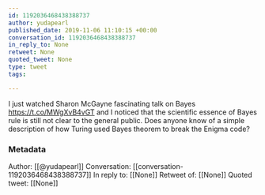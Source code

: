 ```yaml
---
id: 1192036468438388737
author: yudapearl
published_date: 2019-11-06 11:10:15 +00:00
conversation_id: 1192036468438388737
in_reply_to: None
retweet: None
quoted_tweet: None
type: tweet
tags:

---
```


I just watched Sharon McGayne fascinating talk on Bayes 
https://t.co/MWgXvB4vGT
and I noticed that the scientific essence of Bayes rule is still not clear to the general public.
Does anyone know of a simple description of how Turing used Bayes theorem to break the Enigma code?

### Metadata

Author: [[@yudapearl]]
Conversation: [[conversation-1192036468438388737]]
In reply to: [[None]]
Retweet of: [[None]]
Quoted tweet: [[None]]
